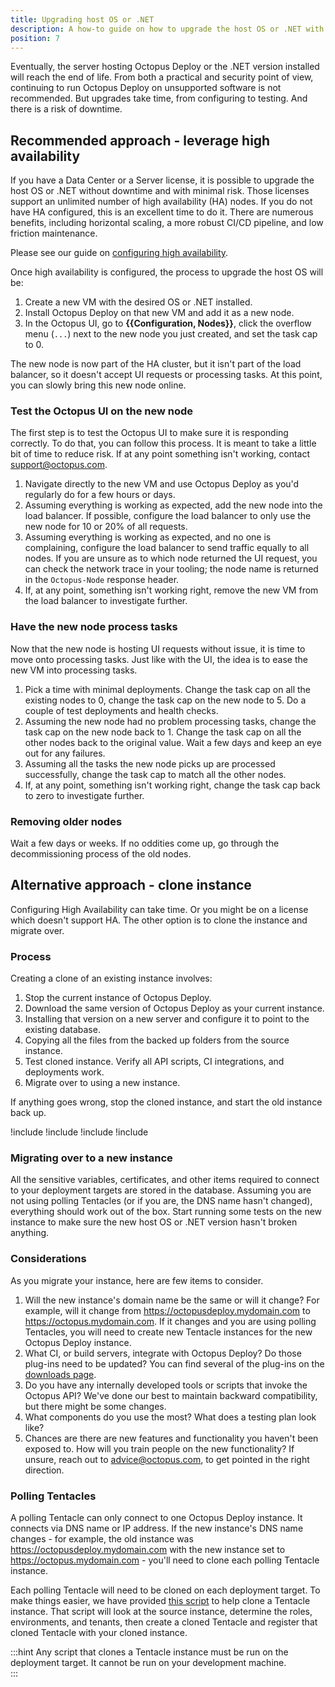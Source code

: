 ```yaml
---
title: Upgrading host OS or .NET
description: A how-to guide on how to upgrade the host OS or .NET with Octopus Deploy.
position: 7
---
```


Eventually, the server hosting Octopus Deploy or the .NET version installed will reach the end of life.  From both a practical and security point of view, continuing to run Octopus Deploy on unsupported software is not recommended.  But upgrades take time, from configuring to testing.  And there is a risk of downtime.  

## Recommended approach - leverage high availability

If you have a Data Center or a Server license, it is possible to upgrade the host OS or .NET without downtime and with minimal risk.  Those licenses support an unlimited number of high availability (HA) nodes.  If you do not have HA configured, this is an excellent time to do it.  There are numerous benefits, including horizontal scaling, a more robust CI/CD pipeline, and low friction maintenance.

Please see our guide on [configuring high availability](/docs/administration/high-availability/configure/index.md).

Once high availability is configured, the process to upgrade the host OS will be:

1. Create a new VM with the desired OS or .NET installed.
2. Install Octopus Deploy on that new VM and add it as a new node.
3. In the Octopus UI, go to **{{Configuration, Nodes}}**, click the overflow menu (`...`) next to the new node you just created, and set the task cap to 0. 

The new node is now part of the HA cluster, but it isn't part of the load balancer, so it doesn't accept UI requests or processing tasks.  At this point, you can slowly bring this new node online.

### Test the Octopus UI on the new node

The first step is to test the Octopus UI to make sure it is responding correctly.  To do that, you can follow this process.  It is meant to take a little bit of time to reduce risk.  If at any point something isn't working, contact [support@octopus.com](mailto:support@octopus.com).

1. Navigate directly to the new VM and use Octopus Deploy as you'd regularly do for a few hours or days.
2. Assuming everything is working as expected, add the new node into the load balancer.  If possible, configure the load balancer to only use the new node for 10 or 20% of all requests.
3. Assuming everything is working as expected, and no one is complaining, configure the load balancer to send traffic equally to all nodes.  If you are unsure as to which node returned the UI request, you can check the network trace in your tooling; the node name is returned in the `Octopus-Node` response header.
4. If, at any point, something isn't working right, remove the new VM from the load balancer to investigate further.

### Have the new node process tasks

Now that the new node is hosting UI requests without issue, it is time to move onto processing tasks.  Just like with the UI, the idea is to ease the new VM into processing tasks.

1. Pick a time with minimal deployments.  Change the task cap on all the existing nodes to 0, change the task cap on the new node to 5.  Do a couple of test deployments and health checks.  
2. Assuming the new node had no problem processing tasks, change the task cap on the new node back to 1.  Change the task cap on all the other nodes back to the original value.  Wait a few days and keep an eye out for any failures.
3. Assuming all the tasks the new node picks up are processed successfully, change the task cap to match all the other nodes.  
4. If, at any point, something isn't working right, change the task cap back to zero to investigate further. 

### Removing older nodes

Wait a few days or weeks.  If no oddities come up, go through the decommissioning process of the old nodes.  

## Alternative approach - clone instance

Configuring High Availability can take time.  Or you might be on a license which doesn't support HA.  The other option is to clone the instance and migrate over.

### Process

Creating a clone of an existing instance involves:

1. Stop the current instance of Octopus Deploy.
1. Download the same version of Octopus Deploy as your current instance.
1. Installing that version on a new server and configure it to point to the existing database.
1. Copying all the files from the backed up folders from the source instance.
1. Test cloned instance.  Verify all API scripts, CI integrations, and deployments work.
1. Migrate over to using a new instance. 

If anything goes wrong, stop the cloned instance, and start the old instance back up.

!include <upgrade-download-same-version>
!include <upgrade-install-cloned-version>
!include <upgrade-copy-files-for-cloned-instance>
!include <upgrade-octopus-backup-folders>

### Migrating over to a new instance

All the sensitive variables, certificates, and other items required to connect to your deployment targets are stored in the database.  Assuming you are not using polling Tentacles (or if you are, the DNS name hasn't changed), everything should work out of the box.  Start running some tests on the new instance to make sure the new host OS or .NET version hasn't broken anything.

### Considerations

As you migrate your instance, here are few items to consider.  

1. Will the new instance's domain name be the same or will it change?  For example, will it change from https://octopusdeploy.mydomain.com to https://octopus.mydomain.com.  If it changes and you are using polling Tentacles, you will need to create new Tentacle instances for the new Octopus Deploy instance.
2. What CI, or build servers, integrate with Octopus Deploy?  Do those plug-ins need to be updated?  You can find several of the plug-ins on the [downloads page](https://octopus.com/downloads).
3. Do you have any internally developed tools or scripts that invoke the Octopus API?  We've done our best to maintain backward compatibility, but there might be some changes.  
4. What components do you use the most?  What does a testing plan look like? 
5. Chances are there are new features and functionality you haven't been exposed to.  How will you train people on the new functionality?  If unsure, reach out to [advice@octopus.com](mailto:advice@octopus.com), to get pointed in the right direction.

### Polling Tentacles

A polling Tentacle can only connect to one Octopus Deploy instance.  It connects via DNS name or IP address.  If the new instance's DNS name changes - for example, the old instance was https://octopusdeploy.mydomain.com with the new instance set to https://octopus.mydomain.com - you'll need to clone each polling Tentacle instance.

Each polling Tentacle will need to be cloned on each deployment target.  To make things easier, we have provided [this script](https://github.com/OctopusDeployLabs/SpaceCloner/blob/master/CloneTentacleInstance.ps1) to help clone a Tentacle instance.  That script will look at the source instance, determine the roles, environments, and tenants, then create a cloned Tentacle and register that cloned Tentacle with your cloned instance.  

:::hint
Any script that clones a Tentacle instance must be run on the deployment target.  It cannot be run on your development machine.  
:::
